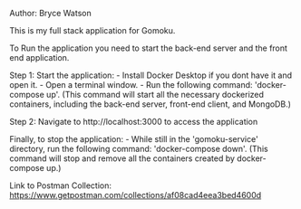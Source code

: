 Author: Bryce Watson

This is my full stack application for Gomoku.

To Run the application you need to start the back-end server and the front end application.

Step 1: Start the application:
    - Install Docker Desktop if you dont have it and open it.
    - Open a terminal window.
    - Run the following command: 'docker-compose up'.
        (This command will start all the necessary dockerized containers, including the back-end server, front-end client, and MongoDB.)
    
Step 2: Navigate to http://localhost:3000 to access the application

Finally, to stop the application:
    - While still in the 'gomoku-service' directory, run the following command: 'docker-compose down'.
        (This command will stop and remove all the containers created by docker-compose up.)

Link to Postman Collection: https://www.getpostman.com/collections/af08cad4eea3bed4600d
